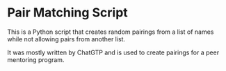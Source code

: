# Pair Matching Script
This is a Python script that creates random pairings from a list of names while not allowing pairs from another list.

It was mostly written by ChatGTP and is used to create pairings for a peer mentoring program.
